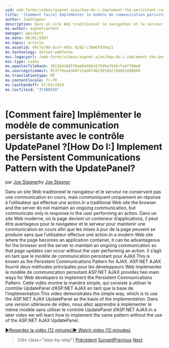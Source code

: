 ```yaml
---
uid: web-forms/videos/aspnet-ajax/how-do-i-implement-the-persistent-communications-pattern-with-the-updatepanel
title: '[Comment faire] Implémenter le modèle de communication persistante avec le contrôle UpdatePanel ? | Microsoft Docs'
author: JoeStagner
description: Dans un site Web traditionnel le navigateur et le serveur ne conservent pas une communication en cours, mais communiquent uniquement en réponse à l’utilisateur qui effectue un acte...
ms.author: aspnetcontent
manager: wpickett
ms.date: 08/01/2007
ms.topic: article
ms.assetid: 49c7a74d-dce7-4d5c-8282-c7846f478e11
ms.technology: dotnet-webforms
msc.legacyurl: /web-forms/videos/aspnet-ajax/how-do-i-implement-the-persistent-communications-pattern-with-the-updatepanel
msc.type: video
ms.openlocfilehash: 3812b41085f6ad0e08bd37599af845cfa4ff08e8
ms.sourcegitcommit: 953ff9ea4369f154d6fd0239599279ddd3280009
ms.translationtype: MT
ms.contentlocale: fr-FR
ms.lasthandoff: 07/03/2018
ms.locfileid: "37380550"
---
```

<a name="how-do-i-implement-the-persistent-communications-pattern-with-the-updatepanel"></a><span data-ttu-id="210ab-104">[Comment faire] Implémenter le modèle de communication persistante avec le contrôle UpdatePanel ?</span><span class="sxs-lookup"><span data-stu-id="210ab-104">[How Do I:] Implement the Persistent Communications Pattern with the UpdatePanel?</span></span>
====================
<span data-ttu-id="210ab-105">par [Joe Stagner](https://github.com/JoeStagner)</span><span class="sxs-lookup"><span data-stu-id="210ab-105">by [Joe Stagner](https://github.com/JoeStagner)</span></span>

<span data-ttu-id="210ab-106">Dans un site Web traditionnel le navigateur et le serveur ne conservent pas une communication en cours, mais communiquent uniquement en réponse à l’utilisateur qui effectue une action.</span><span class="sxs-lookup"><span data-stu-id="210ab-106">In a traditional Web site the browser and the server do not maintain an ongoing communication, but communicate only in response to the user performing an action.</span></span> <span data-ttu-id="210ab-107">Dans un site Web moderne, où la page devient un conteneur d’applications, il peut être avantageux pour le navigateur et le serveur pour maintenir une communication en cours afin que les mises à jour de la page peuvent se produire sans que l’utilisateur effectue une action.</span><span class="sxs-lookup"><span data-stu-id="210ab-107">In a modern Web site where the page becomes an application container, it can be advantageous for the browser and the server to maintain an ongoing communication so that page updates can occur without the user performing an action.</span></span> <span data-ttu-id="210ab-108">Il s’agit en tant que le modèle de communication persistant pour AJAX.</span><span class="sxs-lookup"><span data-stu-id="210ab-108">This is known as the Persistent Communications Pattern for AJAX.</span></span> <span data-ttu-id="210ab-109">ASP.NET AJAX fournit deux méthodes principales pour les développeurs Web implémenter le modèle de communication persistant.</span><span class="sxs-lookup"><span data-stu-id="210ab-109">ASP.NET AJAX provides two main ways for Web developers to implement the Persistent Communications Pattern.</span></span> <span data-ttu-id="210ab-110">Cette vidéo montre la manière simple, qui consiste à utiliser le contrôle UpdatePanel d’ASP.NET AJAX en tant que la base de l’implémentation.</span><span class="sxs-lookup"><span data-stu-id="210ab-110">This video demonstrates the simple way, which is to use the ASP.NET AJAX UpdatePanel as the basis of the implementation.</span></span> <span data-ttu-id="210ab-111">Dans une version ultérieure de vidéo, nous allez apprendre à implémenter le même modèle sans utiliser le contrôle UpdatePanel d’ASP.NET AJAX.</span><span class="sxs-lookup"><span data-stu-id="210ab-111">In a later video we will learn how to implement the same pattern without the use of the ASP.NET AJAX UpdatePanel.</span></span>

[<span data-ttu-id="210ab-112">&#9654;Regardez la vidéo (12 minutes)</span><span class="sxs-lookup"><span data-stu-id="210ab-112">&#9654; Watch video (12 minutes)</span></span>](https://channel9.msdn.com/Blogs/ASP-NET-Site-Videos/how-do-i-implement-the-persistent-communications-pattern-with-the-updatepanel)

> [!div class="step-by-step"]
> <span data-ttu-id="210ab-113">[Précédent](how-do-i-use-the-conditional-updatemode-of-the-updatepanel.md)
> [Suivant](how-do-i-localize-an-aspnet-ajax-application.md)</span><span class="sxs-lookup"><span data-stu-id="210ab-113">[Previous](how-do-i-use-the-conditional-updatemode-of-the-updatepanel.md)
[Next](how-do-i-localize-an-aspnet-ajax-application.md)</span></span>
